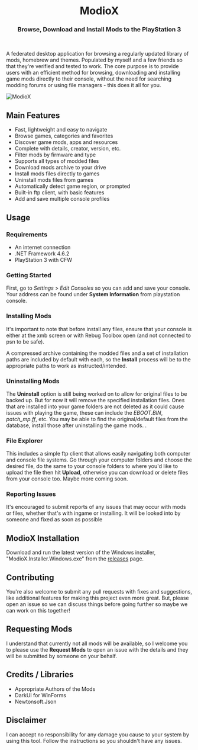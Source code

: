 <h1 align="center">ModioX</h1>

<h3 align="center">Browse, Download and Install Mods to the PlayStation 3</h3>
<div align="center">
</div>
<br />

A federated desktop application for browsing a regularly updated library of mods, homebrew and themes. Populated by myself and a few friends so that they're verified and tested to work. The core purpose is to provide users with an efficient method for browsing, downloading and installing game mods directly to their console, without the need for searching modding forums or using file managers - this does it all for you.

![ModioX](https://github.com/ohhsoash/ModioX/blob/master/Images/Screenshot1.png?raw=true) 

## Main Features
* Fast, lightweight and easy to navigate
* Browse games, categories and favorites
* Discover game mods, apps and resources
* Complete with details, creator, version, etc. 
* Filter mods by firmware and type
* Supports all types of modded files
* Download mods archive to your drive
* Install mods files directly to games
* Uninstall mods files from games
* Automatically detect game region, or prompted
* Built-in ftp client, with basic features
* Add and save multiple console profiles

## Usage

### Requirements
* An internet connection
* .NET Framework 4.6.2
* PlayStation 3 with CFW

### Getting Started
First, go to _Settings_ > _Edit Consoles_ so you can add and save your console. Your address can be found under **System Information** from playstation console.

### Installing Mods
It's important to note that before install any files, ensure that your console is either at the xmb screen or with Rebug Toolbox open (and not connected to psn to be safe).

A compressed archive containing the modded files and a set of installation paths are included by default with each, so the **Install** process will be to the appropriate paths to work as instructed/intended.

### Uninstalling Mods
The **Uninstall** option is still being worked on to allow for original files to be backed up. But for now it will remove the specified installation files. Ones that are installed into your game folders are not deleted as it could cause issues with playing the game, these can include the _EBOOT.BIN_, _patch_mp.ff_, etc. You may be able to find the original/default files from the database, install those after uninstalling the game mods. .

### File Explorer
This includes a simple ftp client that allows easily navigating both computer and console file systems. Go through your computer folders and choose the desired file, do the same to your console folders to where you'd like to upload the file then hit **Upload**, otherwise you can download or delete files from your console too. Maybe more coming soon. 

### Reporting Issues
It's encouraged to submit reports of any issues that may occur with mods or files, whether that's with ingame or installing. It will be looked into by someone and fixed as soon as possible

## ModioX Installation
Download and run the latest version of the Windows installer, "ModioX.Installer.Windows.exe" from the [releases](https://github.com/ohhsoash/ModioX/releases/latest) page.

## Contributing
You're also welcome to submit any pull requests with fixes and suggestions, like additional features for making this project even more great. But, please open an issue so we can discuss things before going further so maybe we can work on this together!

## Requesting Mods
I understand that currently not all mods will be available, so I welcome you to please use the **Request Mods** to open an issue with the details and they will be submitted by someone on your behalf.

## Credits / Libraries
- Appropriate Authors of the Mods
- DarkUI for WinForms
- Newtonsoft.Json

## Disclaimer
I can accept no responsibility for any damage you cause to your system by using this tool. Follow the instructions so you shouldn't have any issues.

